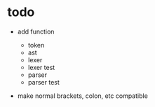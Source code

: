 # todo

- add function
    - token
    - ast
    - lexer
    - lexer test
    - parser
    - parser test

- make normal brackets, colon, etc compatible
